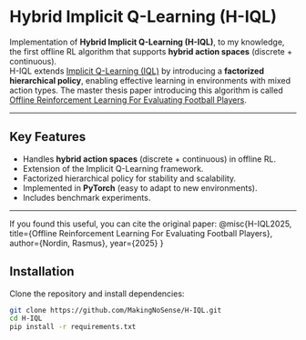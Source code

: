 # Hybrid Implicit Q-Learning (H-IQL)

Implementation of **Hybrid Implicit Q-Learning (H-IQL)**, to my knowledge, the first offline RL algorithm that supports **hybrid action spaces** (discrete + continuous).  
H-IQL extends [Implicit Q-Learning (IQL)](https://arxiv.org/abs/2110.06169) by introducing a **factorized hierarchical policy**, enabling effective learning in environments with mixed action types. The master thesis paper introducing this algorithm is called [Offline Reinforcement Learning For Evaluating Football Players](https://www.diva-portal.org/smash/record.jsf?pid=diva2%3A1989318&dswid=6275).

---

## Key Features
- Handles **hybrid action spaces** (discrete + continuous) in offline RL.
- Extension of the Implicit Q-Learning framework.
- Factorized hierarchical policy for stability and scalability.
- Implemented in **PyTorch** (easy to adapt to new environments).
- Includes benchmark experiments.

---

If you found this useful, you can cite the original paper:
@misc{H-IQL2025,
  title={Offline Reinforcement Learning For Evaluating Football Players},
  author={Nordin, Rasmus},
  year={2025}
}

## Installation
Clone the repository and install dependencies:

```bash
git clone https://github.com/MakingNoSense/H-IQL.git
cd H-IQL
pip install -r requirements.txt
